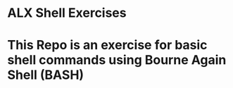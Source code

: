 <h1>ALX Shell Exercises<h1>
<p>This Repo is an exercise for basic shell commands using Bourne Again Shell (BASH)
